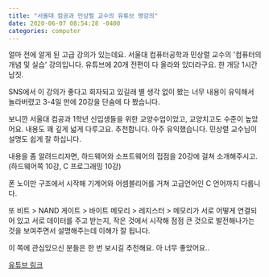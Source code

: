 ```yaml
---
title: "서울대 컴공과 민상렬 교수의 유튜브 명강의" 
date: 2020-06-07 08:54:28 -0400
categories: computer
---
```


얼마 전에 알게 된 고급 강의가 있는데요. 서울대 컴퓨터공학과 민상렬 교수의 '컴퓨터의 개념 및 실습' 강의입니다. 유튜브에 20개 전편이 다 올라와 있더라구요. 한 개당 1시간 남짓.

SNS에서 이 강의가 좋다고 회자되고 있길래 별 생각 없이 봤는 너무 내용이 유익해서 놀라버렸고 3-4일 만에  20강을 단숨에 다 봤습니다. 

보니깐 서울대 컴공과 1학년 신입생들을 위한 교양수업이었고, 교양치고도 수준이 높았어요. 내용도 꽤 깊게 넓게 다루고요. 추천합니다. 아주 유익했습니다. 민상렬 교수님이 설명도 쉽게 잘 하십니다.

내용을 좀 알려드리자면,  하드웨어와 소프트웨어의 접점을 20강에 걸쳐 소개해주시고. (하드웨어쪽 10강, C 프로그래밍 10강)

폰 노이만 구조에서 시작해 기계어와 어셈블리어를 거쳐 고급언어인 C 언어까지 다룹니다.

또 비트 > NAND 게이트 > 바이트 메모리 > 레지스터 > 메모리가 서로 어떻게 연결되어 있고 서로 데이터를 주고 받는지, 
작은 것에서 시작해 점점 큰 것으로 발전해나가는 것을 보여주면서 설명해주는데 이해가 잘 됩니다.

이 쪽에 관심있으신 분들은 한 번 보시길 추천해요. 아 너무 좋았어요..

<a href="https://www.youtube.com/watch?v=vmWBCYs1rdU&list=PLpDJrhQ7qbNHjCGC42CrtGq1FXMskBi3K" target="_blank">유튜브 링크 </a>
 